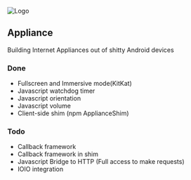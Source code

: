 ![Logo](https://s3.amazonaws.com/img.mdp.im/2014m252014m25Appliancepkmvb9lry5.png)

## Appliance

Building Internet Appliances out of shitty Android devices

### Done

- Fullscreen and Immersive mode(KitKat)
- Javascript watchdog timer
- Javascript orientation
- Javascript volume
- Client-side shim (npm ApplianceShim)

### Todo

- Callback framework
- Callback framework in shim
- Javascript Bridge to HTTP (Full access to make requests)
- IOIO integration

